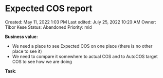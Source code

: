 # Expected COS report

Created: May 11, 2022 1:03 PM
Last edited: July 25, 2022 10:20 AM
Owner: Tibor Kese
Status: Abandoned
Priority: mid

**Business value:**

- We need a place to see Expected COS on one place (there is no other place to see it)
- We need to compare it somewhere to actual COS and to AutoCOS target COS to see how we are doing

**Task:**